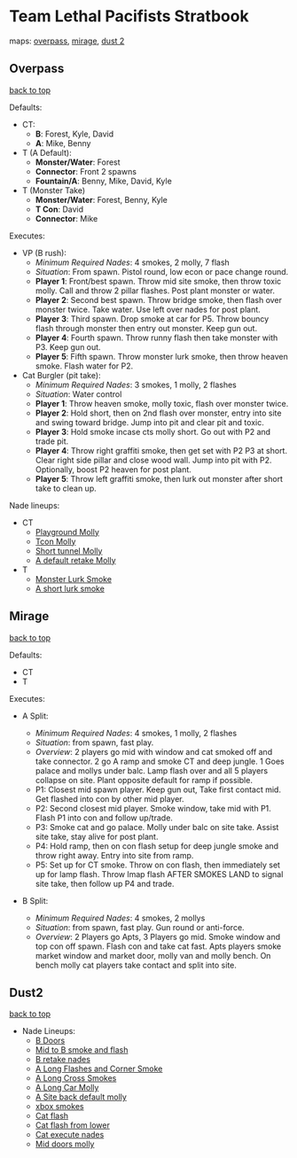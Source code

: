 # Team Lethal Pacifists Stratbook
maps: [overpass](#Overpass), [mirage](#Mirage), [dust 2](#Dust2)

## Overpass
[back to top](#)

Defaults:
- CT:
  - **B**: Forest, Kyle, David
  - **A**: Mike, Benny
- T (A Default):
  - **Monster/Water**: Forest
  - **Connector**: Front 2 spawns
  - **Fountain/A**: Benny, Mike, David, Kyle
- T (Monster Take)
  - **Monster/Water**: Forest, Benny, Kyle
  - **T Con**: David
  - **Connector**: Mike

Executes:
- VP (B rush):
  - *Minimum Required Nades*: 4 smokes, 2 molly, 7 flash
  - *Situation*: From spawn. Pistol round, low econ or pace change round.
  - **Player 1**: Front/best spawn. Throw mid site smoke, then throw toxic molly. Call and throw 2 pillar flashes. Post plant monster or water.
  - **Player 2**: Second best spawn. Throw bridge smoke, then flash over monster twice. Take water. Use left over nades for post plant.
  - **Player 3**: Third spawn. Drop smoke at car for P5. Throw bouncy flash through monster then entry out monster. Keep gun out.
  - **Player 4**: Fourth spawn. Throw runny flash then take monster with P3. Keep gun out.
  - **Player 5**: Fifth spawn. Throw monster lurk smoke, then throw heaven smoke. Flash water for P2.
- Cat Burgler (pit take):
  - *Minimum Required Nades*: 3 smokes, 1 molly, 2 flashes
  - *Situation*: Water control
  - **Player 1**: Throw heaven smoke, molly toxic, flash over monster twice.
  - **Player 2**: Hold short, then on 2nd flash over monster, entry into site and swing toward bridge. Jump into pit and clear pit and toxic.
  - **Player 3**: Hold smoke incase cts molly short. Go out with P2 and trade pit.
  - **Player 4**: Throw right graffiti smoke, then get set with P2 P3 at short. Clear right side pillar and close wood wall. Jump into pit with P2. Optionally, boost P2 heaven for post plant.
  - **Player 5**: Throw left graffiti smoke, then lurk out monster after short take to clean up.

Nade lineups:
- CT
  - [Playground Molly](https://www.youtube.com/watch?v=zn9BK6lNykQ)
  - [Tcon Molly](https://www.youtube.com/watch?v=9F0UcjWl9zU)
  - [Short tunnel Molly](https://www.youtube.com/watch?v=qeBXw95xqEg)
  - [A default retake Molly](https://www.youtube.com/shorts/G_yMg3WVF6U)
- T
  - [Monster Lurk Smoke](https://www.youtube.com/watch?v=ucfpfPJ4Xvs)
  - [A short lurk smoke](https://www.youtube.com/watch?v=aWWvLoiUFcA)

## Mirage
[back to top](#)

Defaults:
- CT
- T

Executes:

- A Split:
  - *Minimum Required Nades*: 4 smokes, 1 molly, 2 flashes
  - *Situation*: from spawn, fast play.
  - *Overview*: 2 players go mid with window and cat smoked off and take connector. 2 go A ramp and smoke CT and deep jungle. 1 Goes palace and mollys under balc. Lamp flash over and all 5 players collapse on site. Plant opposite default for ramp if possible.
  - P1: Closest mid spawn player. Keep gun out, Take first contact mid. Get flashed into con by other mid player.
  - P2: Second closest mid player. Smoke window, take mid with P1. Flash P1 into con and follow up/trade.
  - P3: Smoke cat and go palace. Molly under balc on site take. Assist site take, stay alive for post plant.
  - P4: Hold ramp, then on con flash setup for deep jungle smoke and throw right away. Entry into site from ramp.
  - P5: Set up for CT smoke. Throw on con flash, then immediately set up for lamp flash. Throw lmap flash AFTER SMOKES LAND to signal site take, then follow up P4 and trade.

- B Split:
  - *Minimum Required Nades*: 4 smokes, 2 mollys
  - *Situation*: from spawn, fast play. Gun round or anti-force.
  - *Overview*: 2 Players go Apts, 3 Players go mid. Smoke window and top con off spawn. Flash con and take cat fast. Apts players smoke market window and market door, molly van and molly bench. On bench molly cat players take contact and split into site.


## Dust2
[back to top](#)

- Nade Lineups:
  - [B Doors](https://medal.tv/clips/63525065/d1337uLE8YZm)
  - [Mid to B smoke and flash](https://medal.tv/clips/63526133/d1337PpUhPpC)
  - [B retake nades](https://medal.tv/clips/63526104/d1337MqzUvDY)
  - [A Long Flashes and Corner Smoke](https://medal.tv/clips/63528517/d1337zUsNgfd)
  - [A Long Cross Smokes](https://medal.tv/clips/63528032/d1337CWTXnue)
  - [A Long Car Molly](https://medal.tv/clips/63526166/d1337U5NetDx)
  - [A Site back default molly](https://medal.tv/clips/63527902/d1337scCMYL9)
  - [xbox smokes](https://medal.tv/clips/63526221/d13376kwpHFO)
  - [Cat flash](https://medal.tv/clips/63527823/d1337gtVz1Sa)
  - [Cat flash from lower](https://medal.tv/clips/63527532/d1337afa1h0t)
  - [Cat execute nades](https://medal.tv/clips/63527276/d1337CMrb8Tl)
  - [Mid doors molly](https://medal.tv/clips/63526196/d1337bmbf3vD)
